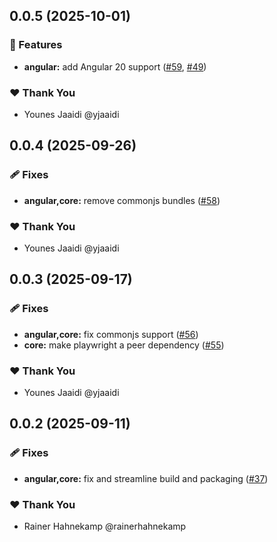 ## 0.0.5 (2025-10-01)

### 🚀 Features

- **angular:** add Angular 20 support ([#59](https://github.com/testronaut/testronaut/pull/59), [#49](https://github.com/testronaut/testronaut/issues/49))

### ❤️ Thank You

- Younes Jaaidi @yjaaidi

## 0.0.4 (2025-09-26)

### 🩹 Fixes

- **angular,core:** remove commonjs bundles ([#58](https://github.com/testronaut/testronaut/pull/58))

### ❤️ Thank You

- Younes Jaaidi @yjaaidi

## 0.0.3 (2025-09-17)

### 🩹 Fixes

- **angular,core:** fix commonjs support ([#56](https://github.com/testronaut/testronaut/pull/56))
- **core:** make playwright a peer dependency ([#55](https://github.com/testronaut/testronaut/pull/55))

### ❤️ Thank You

- Younes Jaaidi @yjaaidi

## 0.0.2 (2025-09-11)

### 🩹 Fixes

- **angular,core:** fix and streamline build and packaging ([#37](https://github.com/testronaut/testronaut/pull/37))

### ❤️ Thank You

- Rainer Hahnekamp @rainerhahnekamp